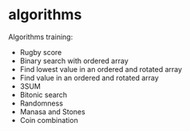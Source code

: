algorithms
==========

Algorithms training:
- Rugby score
- Binary search with ordered array
- Find lowest value in an ordered and rotated array
- Find value in an ordered and rotated array
- 3SUM
- Bitonic search
- Randomness
- Manasa and Stones
- Coin combination